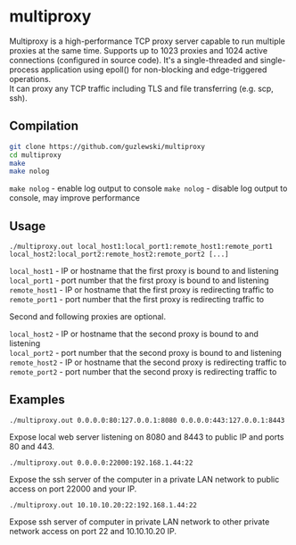 # multiproxy
Multiproxy is a high-performance TCP proxy server capable to run multiple proxies at the same time. Supports up to 1023 proxies and 1024 active connections (configured in source code). It's a single-threaded and single-process application using epoll() for non-blocking and edge-triggered operations.  
It can proxy any TCP traffic including TLS and file transferring (e.g. scp, ssh).

## Compilation
```bash
git clone https://github.com/guzlewski/multiproxy
cd multiproxy
make
make nolog
```
`make nolog` - enable log output to console
`make nolog` - disable log output to console, may improve performance

## Usage
```
./multiproxy.out local_host1:local_port1:remote_host1:remote_port1 local_host2:local_port2:remote_host2:remote_port2 [...]
```
`local_host1` - IP or hostname that the first proxy is bound to and listening  
`local_port1` - port number that the first proxy is bound to and listening  
`remote_host1` - IP or hostname that the first proxy is redirecting traffic to  
`remote_port1` - port number that the first proxy is redirecting traffic to  

Second and following proxies are optional.

`local_host2` - IP or hostname that the second proxy is bound to and listening  
`local_port2` - port number that the second proxy is bound to and listening  
`remote_host2` - IP or hostname that the second proxy is redirecting traffic to  
`remote_port2` - port number that the second proxy is redirecting traffic to  

## Examples
```
./multiproxy.out 0.0.0.0:80:127.0.0.1:8080 0.0.0.0:443:127.0.0.1:8443
```
 Expose local web server listening on 8080 and 8443 to public IP and ports 80 and 443. 

```
./multiproxy.out 0.0.0.0:22000:192.168.1.44:22
```
Expose the ssh server of the computer in a private LAN network to public access on port 22000 and your IP.

```
./multiproxy.out 10.10.10.20:22:192.168.1.44:22
```
Expose ssh server of computer in private LAN network to other private network access on port 22 and 10.10.10.20 IP.
